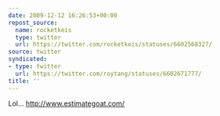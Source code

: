 ```yaml
---
date: 2009-12-12 16:26:53+00:00
repost_source:
  name: rocketkeis
  type: twitter
  url: https://twitter.com/rocketkeis/statuses/6602568327/
source: twitter
syndicated:
- type: twitter
  url: https://twitter.com/roytang/statuses/6602671777/
title: ''
---
```


Lol... http://www.estimategoat.com/